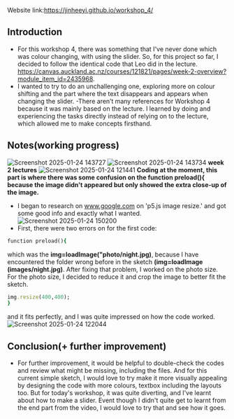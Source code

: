 Website link:https://jinheeyi.github.io/workshop_4/

## Introduction
- For this workshop 4, there was something that I've never done which was colour changing, with using the slider. So, for this project so far, I decided to follow the identical code that Leo did in the lecture. https://canvas.auckland.ac.nz/courses/121821/pages/week-2-overview?module_item_id=2435968.
- I wanted to try to do an unchallenging one, exploring more on colour shifting and the part where the text disappears and appears when changing the slider.
-There aren’t many references for Workshop 4 because it was mainly based on the lecture. I learned by doing and experiencing the tasks directly instead of relying on to the lecture, which allowed me to make concepts firsthand. 
## Notes(working progress)
![Screenshot 2025-01-24 143727](https://github.com/user-attachments/assets/240b1a21-a873-41e4-9114-f7f46af108a8)
![Screenshot 2025-01-24 143734](https://github.com/user-attachments/assets/108d18b0-8fdd-4624-9272-40acc2318966)
**week 2 lectures**
![Screenshot 2025-01-24 121441](https://github.com/user-attachments/assets/d8c8526b-f297-4dd1-8b82-29071c2f397f)
**Coding at the moment, this part is where there was some confusion on the function preload(){ because the image didn't appeared but only showed the extra close-up of the image.**
- I began to research on www.google.com on 'p5.js image resize.' and got some good info and exactly what I wanted. 
![Screenshot 2025-01-24 150200](https://github.com/user-attachments/assets/28389e66-f2bc-4d28-b0a0-d99dbc272f6b)
- First, there were two errors on for the first code:
```ruby
function preload(){
```
which was the **img=loadImage("photo/night.jpg)**, because I have encountered the folder wrong before in the sketch **(img=loadImage (images/night.jpg)**. After fixing that problem, I worked on the photo size. For the photo size, I decided to reduce it and crop the image to better fit the sketch.
```ruby
img.resize(400,400);
}
```
and it fits perfectly, and I was quite impressed on how the code worked.
![Screenshot 2025-01-24 122044](https://github.com/user-attachments/assets/6ec5d1b1-862a-4182-9551-dc7169d0f20a)
## Conclusion(+ further improvement)
- For further improvement, it would be helpful to double-check the codes and review what might be missing, including the files. And for this current simple sketch, I would love to try make it more visually appealing by designing the code with more colours, textbox including the layouts too. But for today's workshop, it was quite diverting, and I've learnt about how to make a slider. Event though I didn't quite get to learnt from the end part from the video, I would love to try that and see how it goes.  
